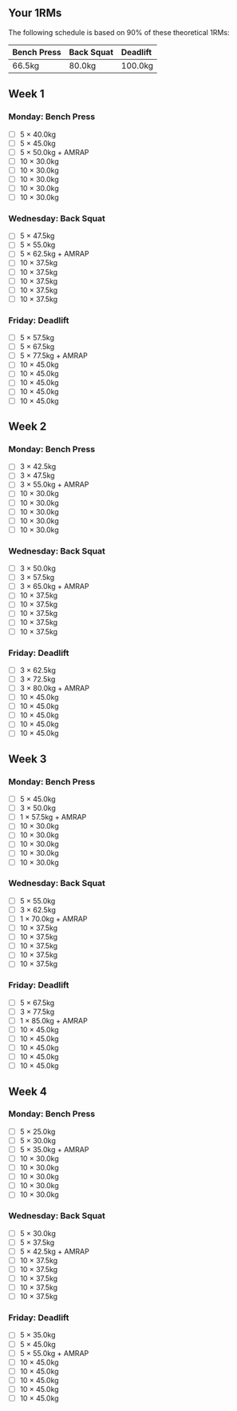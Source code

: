 ## Your 1RMs

The following schedule is based on 90% of these theoretical 1RMs:

| Bench Press    | Back Squat     | Deadlift       |
| :------------- | :------------- | :------------- |
| 66.5kg     | 80.0kg     | 100.0kg     |

## Week 1

### Monday: Bench Press

- [ ] 5 × 40.0kg
- [ ] 5 × 45.0kg
- [ ] 5 × 50.0kg + AMRAP
- [ ] 10 × 30.0kg
- [ ] 10 × 30.0kg
- [ ] 10 × 30.0kg
- [ ] 10 × 30.0kg
- [ ] 10 × 30.0kg

### Wednesday: Back Squat

- [ ] 5 × 47.5kg
- [ ] 5 × 55.0kg
- [ ] 5 × 62.5kg + AMRAP
- [ ] 10 × 37.5kg
- [ ] 10 × 37.5kg
- [ ] 10 × 37.5kg
- [ ] 10 × 37.5kg
- [ ] 10 × 37.5kg

### Friday: Deadlift

- [ ] 5 × 57.5kg
- [ ] 5 × 67.5kg
- [ ] 5 × 77.5kg + AMRAP
- [ ] 10 × 45.0kg
- [ ] 10 × 45.0kg
- [ ] 10 × 45.0kg
- [ ] 10 × 45.0kg
- [ ] 10 × 45.0kg

## Week 2

### Monday: Bench Press

- [ ] 3 × 42.5kg
- [ ] 3 × 47.5kg
- [ ] 3 × 55.0kg + AMRAP
- [ ] 10 × 30.0kg
- [ ] 10 × 30.0kg
- [ ] 10 × 30.0kg
- [ ] 10 × 30.0kg
- [ ] 10 × 30.0kg

### Wednesday: Back Squat

- [ ] 3 × 50.0kg
- [ ] 3 × 57.5kg
- [ ] 3 × 65.0kg + AMRAP
- [ ] 10 × 37.5kg
- [ ] 10 × 37.5kg
- [ ] 10 × 37.5kg
- [ ] 10 × 37.5kg
- [ ] 10 × 37.5kg

### Friday: Deadlift

- [ ] 3 × 62.5kg
- [ ] 3 × 72.5kg
- [ ] 3 × 80.0kg + AMRAP
- [ ] 10 × 45.0kg
- [ ] 10 × 45.0kg
- [ ] 10 × 45.0kg
- [ ] 10 × 45.0kg
- [ ] 10 × 45.0kg

## Week 3

### Monday: Bench Press

- [ ] 5 × 45.0kg
- [ ] 3 × 50.0kg
- [ ] 1 × 57.5kg + AMRAP
- [ ] 10 × 30.0kg
- [ ] 10 × 30.0kg
- [ ] 10 × 30.0kg
- [ ] 10 × 30.0kg
- [ ] 10 × 30.0kg

### Wednesday: Back Squat

- [ ] 5 × 55.0kg
- [ ] 3 × 62.5kg
- [ ] 1 × 70.0kg + AMRAP
- [ ] 10 × 37.5kg
- [ ] 10 × 37.5kg
- [ ] 10 × 37.5kg
- [ ] 10 × 37.5kg
- [ ] 10 × 37.5kg

### Friday: Deadlift

- [ ] 5 × 67.5kg
- [ ] 3 × 77.5kg
- [ ] 1 × 85.0kg + AMRAP
- [ ] 10 × 45.0kg
- [ ] 10 × 45.0kg
- [ ] 10 × 45.0kg
- [ ] 10 × 45.0kg
- [ ] 10 × 45.0kg

## Week 4

### Monday: Bench Press

- [ ] 5 × 25.0kg
- [ ] 5 × 30.0kg
- [ ] 5 × 35.0kg + AMRAP
- [ ] 10 × 30.0kg
- [ ] 10 × 30.0kg
- [ ] 10 × 30.0kg
- [ ] 10 × 30.0kg
- [ ] 10 × 30.0kg

### Wednesday: Back Squat

- [ ] 5 × 30.0kg
- [ ] 5 × 37.5kg
- [ ] 5 × 42.5kg + AMRAP
- [ ] 10 × 37.5kg
- [ ] 10 × 37.5kg
- [ ] 10 × 37.5kg
- [ ] 10 × 37.5kg
- [ ] 10 × 37.5kg

### Friday: Deadlift

- [ ] 5 × 35.0kg
- [ ] 5 × 45.0kg
- [ ] 5 × 55.0kg + AMRAP
- [ ] 10 × 45.0kg
- [ ] 10 × 45.0kg
- [ ] 10 × 45.0kg
- [ ] 10 × 45.0kg
- [ ] 10 × 45.0kg
